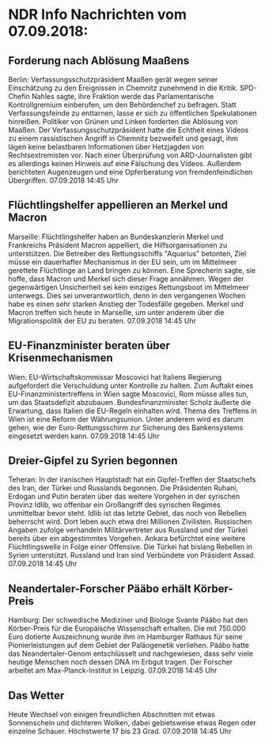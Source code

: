 # NDR Info Nachrichten vom 07.09.2018:


## Forderung nach Ablösung Maaßens
Berlin: Verfassungsschutzpräsident Maaßen gerät wegen seiner Einschätzung zu den Ereignissen in Chemnitz zunehmend in die Kritik. SPD-Chefin Nahles sagte, ihre Fraktion werde das Parlamentarische Kontrollgremium einberufen, um den Behördenchef zu befragen. Statt Verfassungsfeinde zu enttarnen, lasse er sich zu öffentlichen Spekulationen hinreißen. Politiker von Grünen und Linken forderten die Ablösung von Maaßen. Der Verfassungsschutzpräsident hatte die Echtheit eines Videos zu einem rassistischen Angriff in Chemnitz bezweifelt und gesagt, ihm lägen keine belastbaren Informationen über Hetzjagden von Rechtsextremisten vor. Nach einer Überprüfung von ARD-Journalisten gibt es allerdings keinen Hinweis auf eine Fälschung des Videos. Außerdem berichteten Augenzeugen und eine Opferberatung von fremdenfeindlichen Übergriffen. 07.09.2018 14:45 Uhr 

## Flüchtlingshelfer appellieren an Merkel und Macron
Marseille:       Flüchtlingshelfer haben an Bundeskanzlerin Merkel und Frankreichs Präsident Macron appelliert, die Hilfsorganisationen zu unterstützen. Die Betreiber des Rettungsschiffs "Aquarius" betonten, Ziel müsse ein dauerhafter Mechanismus in der EU sein, um im Mittelmeer gerettete Flüchtlinge an Land bringen zu können. Eine Sprecherin sagte, sie hoffe, dass Macron und Merkel sich dieser Frage annähmen. Wegen der gegenwärtigen Unsicherheit sei kein einziges Rettungsboot im Mittelmeer unterwegs. Dies sei unverantwortlich, denn in den vergangenen Wochen habe es einen sehr starken Anstieg der Todesfälle gegeben. Merkel und Macron treffen sich heute in Marseille, um unter anderem über die Migrationspolitik der EU zu beraten. 07.09.2018 14:45 Uhr 

## EU-Finanzminister beraten über Krisenmechanismen
Wien:	EU-Wirtschaftskommissar Moscovici hat Italiens Regierung aufgefordert die Verschuldung unter Kontrolle zu halten. Zum Auftakt eines EU-Finanzministertreffens in Wien sagte Moscovici, Rom müsse alles tun, um das Staatsdefizit abzubauen. Bundesfinanzminister Scholz äußerte die Erwartung, dass Italien die EU-Regeln einhalten wird. Thema des Treffens in Wien ist eine Reform der Währungsunion. Unter anderem wird es darum gehen, wie der Euro-Rettungsschirm zur Sicherung des Bankensystems eingesetzt werden kann. 07.09.2018 14:45 Uhr 

## Dreier-Gipfel zu Syrien begonnen
Teheran: In der iranischen Hauptstadt hat ein Gipfel-Treffen der Staatschefs des Iran, der Türkei und Russlands begonnen. Die Präsidenten Ruhani, Erdogan und Putin beraten über das weitere Vorgehen in der syrischen Provinz Idlib, wo offenbar ein Großangriff des syrischen Regimes unmittelbar bevor steht. Idlib ist das letzte Gebiet, das noch von Rebellen beherrscht wird. Dort leben auch etwa drei Millionen Zivilisten. Russischen Angaben zufolge verhandeln Militärvertreter aus Russland und der Türkei bereits über ein abgestimmtes Vorgehen. Ankara befürchtet eine weitere Flüchtlingswelle in Folge einer Offensive. Die Türkei hat bislang Rebellen in Syrien unterstützt. Russland und Iran sind Verbündete von Präsident Assad. 07.09.2018 14:45 Uhr 

## Neandertaler-Forscher Pääbo erhält Körber-Preis
Hamburg: Der schwedische Mediziner und Biologe Svante Pääbo hat den Körber-Preis für die Europäische Wissenschaft erhalten. Die mit 750.000 Euro dotierte Auszeichnung wurde ihm im Hamburger Rathaus für seine Pionierleistungen auf dem Gebiet der Paläogenetik verliehen. Pääbo hatte das Neandertaler-Genom entschlüsselt und nachgewiesen, dass sehr viele heutige Menschen noch dessen DNA im Erbgut tragen. Der Forscher arbeitet am Max-Planck-Institut in Leipzig. 07.09.2018 14:45 Uhr 

## Das Wetter
Heute Wechsel von einigen freundlichen Abschnitten mit etwas Sonnenschein und dichteren Wolken, dabei gebietsweise etwas Regen oder einzelne Schauer. Höchstwerte 17 bis 23 Grad. 07.09.2018 14:45 Uhr 
